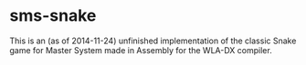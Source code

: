 sms-snake
=========

This is an (as of 2014-11-24) unfinished implementation of the classic Snake game for Master System made in Assembly for the WLA-DX compiler.